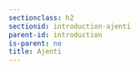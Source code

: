 ```yaml
---
sectionclass: h2
sectionid: introduction-ajenti
parent-id: introduction
is-parent: no
title: Ajenti
---
```


